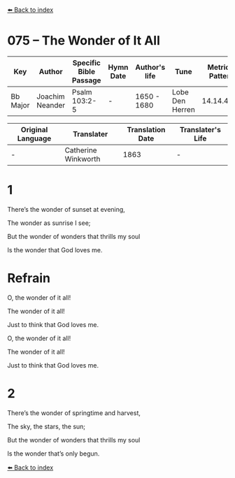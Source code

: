 [⬅️ Back to index](../README.md)

# 075 – The Wonder of It All

Key | Author   | Specific Bible Passage     |Hymn Date |Author's life |Tune |Metrical Pattern   |Composer/Source                                                                                        
-- | --------- | ---------------------------|----------|--------------|-----|-------------------|-------------   
Bb Major  | Joachim Neander      | Psalm 103:2-5 | -  | 1650 - 1680 | Lobe Den Herren | 14.14.4.7.8 | Chorale Book for England, 1863 

Original Language | Translater | Translation Date   | Translater's Life     
----------------- | --------- | --------------------|-------------   
\-  | Catherine Winkworth      | 1863 | -  | 1827 - 1878 



# 1

There’s the wonder of sunset at evening,

The wonder as sunrise I see;

But the wonder of wonders that thrills my soul

Is the wonder that God loves me.



# Refrain

O, the wonder of it all!

The wonder of it all!

Just to think that God loves me.

O, the wonder of it all!

The wonder of it all!

Just to think that God loves me.



# 2

There’s the wonder of springtime and harvest,

The sky, the stars, the sun;

But the wonder of wonders that thrills my soul

Is the wonder that’s only begun.

[⬅️ Back to index](../README.md)
